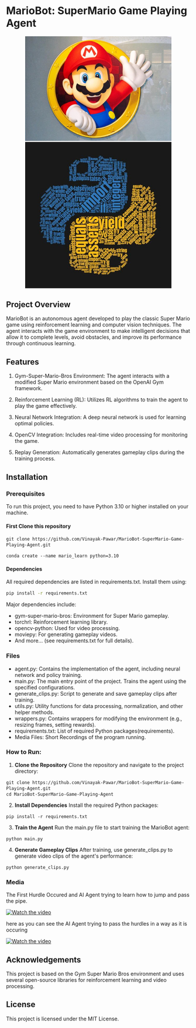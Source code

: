 # MarioBot: SuperMario Game Playing Agent

<p align="center">
  <img src="./Media/OverView/MarioBros.jpg" alt="Image 1" width="400"/>
  <img src="./Media/OverView/Python_Logo.jpg" alt="Image 2" width="400"/>
</p>


## Project Overview
MarioBot is an autonomous agent developed to play the classic Super Mario game using reinforcement learning and computer vision techniques. The agent interacts with the game environment to make intelligent decisions that allow it to complete levels, avoid obstacles, and improve its performance through continuous learning.

## Features
1. Gym-Super-Mario-Bros Environment: The agent interacts with a modified Super Mario environment based on the OpenAI Gym framework.

2. Reinforcement Learning (RL): Utilizes RL algorithms to train the agent to play the game effectively.
3. Neural Network Integration: A deep neural network is used for learning optimal policies.
4. OpenCV Integration: Includes real-time video processing for monitoring the game.
5. Replay Generation: Automatically generates gameplay clips during the training process.

## Installation

### Prerequisites
To run this project, you need to have Python 3.10 or higher installed on your machine.

#### First Clone this repository
```
git clone https://github.com/Vinayak-Pawar/MarioBot-SuperMario-Game-Playing-Agent.git
```
```
conda create --name mario_learn python=3.10
```
#### Dependencies
All required dependencies are listed in requirements.txt. Install them using:
```bash
pip install -r requirements.txt
```

Major dependencies include:

* gym-super-mario-bros: Environment for Super Mario gameplay.
* torchrl: Reinforcement learning library.
* opencv-python: Used for video processing.
* moviepy: For generating gameplay videos.
* And more... (see requirements.txt for full details).

### Files

* agent.py: Contains the implementation of the agent, including neural network and policy training.
* main.py: The main entry point of the project. Trains the agent using the specified configurations.
* generate_clips.py: Script to generate and save gameplay clips after training.
* utils.py: Utility functions for data processing, normalization, and other helper methods.
* wrappers.py: Contains wrappers for modifying the environment (e.g., resizing frames, setting rewards).
* requirements.txt: List of required Python packages​(requirements).
* Media Files: Short Recordings of the program running.

### How to Run: 

1. **Clone the Repository** Clone the repository and navigate to the project directory: 

``` 
git clone https://github.com/Vinayak-Pawar/MarioBot-SuperMario-Game-Playing-Agent.git
cd MarioBot-SuperMario-Game-Playing-Agent
```
2. **Install Dependencies** Install the required Python packages:
``` 
pip install -r requirements.txt
```
3. **Train the Agent** Run the main.py file to start training the MarioBot agent:
```
python main.py
```
4. **Generate Gameplay Clips** After training, use generate_clips.py to generate video clips of the agent's performance:

```
python generate_clips.py
```

### Media

The First Hurdle Occured and AI Agent trying to learn how to jump and pass the pipe.

[![Watch the video](https://i9.ytimg.com/vi/wB4-_LuuY5o/mqdefault.jpg?v=6713fe1a&sqp=CID6z7gG&rs=AOn4CLA8uafFWRPFW9O4ENlfDPjzmHFqJA)](https://www.youtube.com/watch?v=wB4-_LuuY5o)


here as you can see the AI Agent trying to pass the hurdles in a way as it is occuring 


[![Watch the video](https://i9.ytimg.com/vi/xsnPpyd7PiY/mqdefault.jpg?v=6713fd35&sqp=CID6z7gG&rs=AOn4CLCUzZuAYp6gt6QJutmYuthoQUBuzw)](https://youtu.be/xsnPpyd7PiY)

## Acknowledgements

This project is based on the Gym Super Mario Bros environment and uses several open-source libraries for reinforcement learning and video processing.

## License 

This project is licensed under the MIT License.
